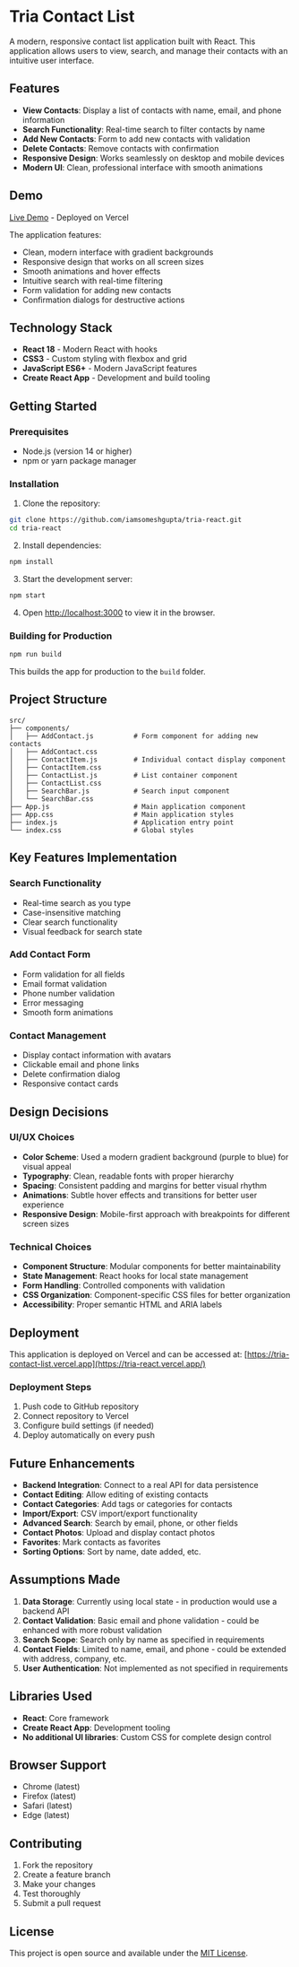 # Tria Contact List

A modern, responsive contact list application built with React. This application allows users to view, search, and manage their contacts with an intuitive user interface.

## Features

- **View Contacts**: Display a list of contacts with name, email, and phone information
- **Search Functionality**: Real-time search to filter contacts by name
- **Add New Contacts**: Form to add new contacts with validation
- **Delete Contacts**: Remove contacts with confirmation
- **Responsive Design**: Works seamlessly on desktop and mobile devices
- **Modern UI**: Clean, professional interface with smooth animations

## Demo

[Live Demo](https://tria-react.vercel.app/) - Deployed on Vercel

The application features:
- Clean, modern interface with gradient backgrounds
- Responsive design that works on all screen sizes
- Smooth animations and hover effects
- Intuitive search with real-time filtering
- Form validation for adding new contacts
- Confirmation dialogs for destructive actions

## Technology Stack

- **React 18** - Modern React with hooks
- **CSS3** - Custom styling with flexbox and grid
- **JavaScript ES6+** - Modern JavaScript features
- **Create React App** - Development and build tooling

## Getting Started

### Prerequisites

- Node.js (version 14 or higher)
- npm or yarn package manager

### Installation

1. Clone the repository:
```bash
git clone https://github.com/iamsomeshgupta/tria-react.git
cd tria-react
```

2. Install dependencies:
```bash
npm install
```

3. Start the development server:
```bash
npm start
```

4. Open [http://localhost:3000](http://localhost:3000) to view it in the browser.

### Building for Production

```bash
npm run build
```

This builds the app for production to the `build` folder.

## Project Structure

```
src/
├── components/
│   ├── AddContact.js          # Form component for adding new contacts
│   ├── AddContact.css
│   ├── ContactItem.js         # Individual contact display component
│   ├── ContactItem.css
│   ├── ContactList.js         # List container component
│   ├── ContactList.css
│   ├── SearchBar.js           # Search input component
│   └── SearchBar.css
├── App.js                     # Main application component
├── App.css                    # Main application styles
├── index.js                   # Application entry point
└── index.css                  # Global styles
```

## Key Features Implementation

### Search Functionality
- Real-time search as you type
- Case-insensitive matching
- Clear search functionality
- Visual feedback for search state

### Add Contact Form
- Form validation for all fields
- Email format validation
- Phone number validation
- Error messaging
- Smooth form animations

### Contact Management
- Display contact information with avatars
- Clickable email and phone links
- Delete confirmation dialog
- Responsive contact cards

## Design Decisions

### UI/UX Choices
- **Color Scheme**: Used a modern gradient background (purple to blue) for visual appeal
- **Typography**: Clean, readable fonts with proper hierarchy
- **Spacing**: Consistent padding and margins for better visual rhythm
- **Animations**: Subtle hover effects and transitions for better user experience
- **Responsive Design**: Mobile-first approach with breakpoints for different screen sizes

### Technical Choices
- **Component Structure**: Modular components for better maintainability
- **State Management**: React hooks for local state management
- **Form Handling**: Controlled components with validation
- **CSS Organization**: Component-specific CSS files for better organization
- **Accessibility**: Proper semantic HTML and ARIA labels

## Deployment

This application is deployed on Vercel and can be accessed at:
[https://tria-contact-list.vercel.app](https://tria-react.vercel.app/)

### Deployment Steps
1. Push code to GitHub repository
2. Connect repository to Vercel
3. Configure build settings (if needed)
4. Deploy automatically on every push

## Future Enhancements

- **Backend Integration**: Connect to a real API for data persistence
- **Contact Editing**: Allow editing of existing contacts
- **Contact Categories**: Add tags or categories for contacts
- **Import/Export**: CSV import/export functionality
- **Advanced Search**: Search by email, phone, or other fields
- **Contact Photos**: Upload and display contact photos
- **Favorites**: Mark contacts as favorites
- **Sorting Options**: Sort by name, date added, etc.

## Assumptions Made

1. **Data Storage**: Currently using local state - in production would use a backend API
2. **Contact Validation**: Basic email and phone validation - could be enhanced with more robust validation
3. **Search Scope**: Search only by name as specified in requirements
4. **Contact Fields**: Limited to name, email, and phone - could be extended with address, company, etc.
5. **User Authentication**: Not implemented as not specified in requirements

## Libraries Used

- **React**: Core framework
- **Create React App**: Development tooling
- **No additional UI libraries**: Custom CSS for complete design control

## Browser Support

- Chrome (latest)
- Firefox (latest)
- Safari (latest)
- Edge (latest)

## Contributing

1. Fork the repository
2. Create a feature branch
3. Make your changes
4. Test thoroughly
5. Submit a pull request

## License

This project is open source and available under the [MIT License](LICENSE).
